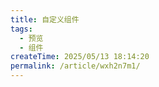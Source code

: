 ```yaml
---
title: 自定义组件
tags:
  - 预览
  - 组件
createTime: 2025/05/13 18:14:20
permalink: /article/wxh2n7m1/
---
```


<CustomComponent />
